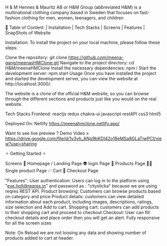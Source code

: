 H & M Hennes & Mauritz AB or H&M Group (abbreviated H&M) is a multinational clothing company based in Sweden that focuses on fast-fashion clothing for men, women, teenagers, and children

📃 Table of Content:
| Installation
| Tech Stacks
| Screens
| Features
| SnapShots of Website

Installation:
To install the project on your local machine, please follow these steps:

Clone the repository: git clone https://github.com/meena-gang/meenasHMClone.git
Navigate to the project directory: cd H&M/meenaHMClone
Install the necessary dependencies: npm i
Start the development server: npm start
Usage
Once you have installed the project and started the development server, you can view the website at http://localhost:3000/.

The website is a clone of the official H&M website, so you can browse through the different sections and products just like you would on the real website.

Tech Stacks
Frontend:
reactjs redux chakra-ui javascript restAPI css3 html5

Deployed On: Netlify
https://meenahmclone.netlify.app/

Want to see live preview ?
Demo Video » https://drive.google.com/file/d/1v3yh_ANg9bKDI42o18eMSa8GLaTjwPCI/view?usp=sharing


✧ Getting Started ✧


Screens
🏡 Homepage / Landing Page
👽 login Page
🍎 Products Page
👨🏽 Single product Page
✅ Cart
🚀 Checkout Page

"Features":
User authentication: Users can log in to the platform using "eve.holt@reqres.in" and password as : "cityslicka" because we are using reqres REST API.
Product browsing: Customers can browse products based on category and price
Product details: customers can view detailed information about each product, including images, descriptions, ratings, size selection and Add to cart.
Shopping cart: customers can add products to their shopping cart and proceed to checkout
Checkout: User can fill checkout details and place order then you will get an alert.
Fully responsive for all the screen sizes

Note: On Reload we are not loosing any data and showing number of products added to cart at header.

